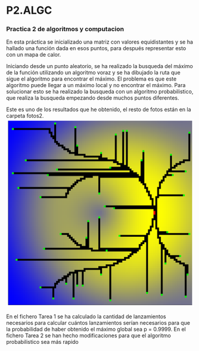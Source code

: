 # P2.ALGC
### Practica 2 de algoritmos y computacion

En esta práctica se inicializado una matriz con valores equidistantes y se ha hallado una función dada en esos puntos, para después representar esto con un mapa de calor. 

Iniciando desde un punto aleatorio, se ha realizado la busqueda del máximo de la función utilizando un algoritmo voraz y se ha dibujado la ruta que sigue el algoritmo para encontrar el máximo. El problema es que este algoritmo puede llegar a un máximo local y no encontrar el máximo. Para solucionar esto se ha realizado la busqueda con un algoritmo probabilistico, que realiza la busqueda empezando desde muchos puntos diferentes.

Este es uno de los resultados que he obtenido, el resto de fotos están en la carpeta fotos2.
![alt text](https://github.com/martajimpac/P2.ALGC/blob/master/fotos2/Funcion0-P50-S55-N100.png)

En el fichero Tarea 1 se ha calculado la cantidad de lanzamientos necesarios para calcular cuántos lanzamientos serían necesarios para que la probabilidad de haber obtenido el máximo global sea p = 0.9999.
En el fichero Tarea 2 se han hecho modificaciones para que el algoritmo probabilistico sea más rapido
